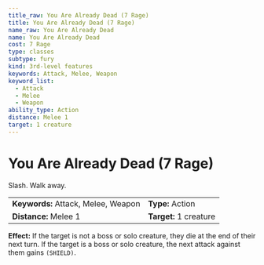 ```yaml
---
title_raw: You Are Already Dead (7 Rage)
title: You Are Already Dead (7 Rage)
name_raw: You Are Already Dead
name: You Are Already Dead
cost: 7 Rage
type: classes
subtype: fury
kind: 3rd-level features
keywords: Attack, Melee, Weapon
keyword_list:
  - Attack
  - Melee
  - Weapon
ability_type: Action
distance: Melee 1
target: 1 creature
---
```


# You Are Already Dead (7 Rage)

Slash. Walk away.

|                                     |                        |
| :---------------------------------- | :--------------------- |
| **Keywords:** Attack, Melee, Weapon | **Type:** Action       |
| **Distance:** Melee 1               | **Target:** 1 creature |

**Effect:** If the target is not a boss or solo creature, they die at the end of their next turn. If the target is a boss or solo creature, the next attack against them gains `(SHIELD)`.
